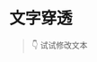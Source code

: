 # 文字穿透

> 👇 试试修改文本

<TextPenetration />

<script setup>
import TextPenetration from '../components/TextPenetration.vue'
</script>
